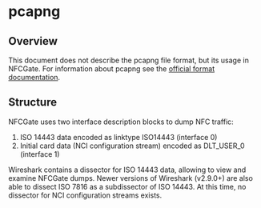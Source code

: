 # pcapng
## Overview
This document does not describe the pcapng file format, but its usage in NFCGate. For information about pcapng see the [official format documentation](https://github.com/pcapng/pcapng).

## Structure
NFCGate uses two interface description blocks to dump NFC traffic:

1. ISO 14443 data encoded as linktype ISO14443 (interface 0)
2. Initial card data (NCI configuration stream) encoded as DLT_USER_0 (interface 1)

Wireshark contains a dissector for ISO 14443 data, allowing to view and examine NFCGate dumps. Newer versions of Wireshark (v2.9.0+) are also able to dissect ISO 7816 as a subdissector of ISO 14443. At this time, no dissector for NCI configuration streams exists.
